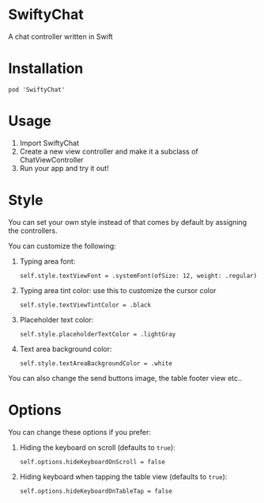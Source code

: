 # SwiftyChat
A chat controller written in Swift

# Installation

```
pod 'SwiftyChat'
```

# Usage
1. Import SwiftyChat
2. Create a new view controller and make it a subclass of ChatViewController
3. Run your app and try it out!

# Style
You can set your own style instead of that comes by default by assigning the controllers.

You can customize the following:

1. Typing area font: 
    ```
    self.style.textViewFont = .systemFont(ofSize: 12, weight: .regular)
    ```
2. Typing area tint color: use this to customize the cursor color 
    ```
    self.style.textViewTintColor = .black
    ```
3. Placeholder text color:
    ```
    self.style.placeholderTextColor = .lightGray
    ```
4. Text area background color:
    ```
    self.style.textAreaBackgroundColor = .white
    ```

You can also change the send buttons image, the table footer view etc..

# Options
You can change these options if you prefer:
1. Hiding the keyboard on scroll (defaults to `true`):
    ```
    self.options.hideKeyboardOnScroll = false
    ```
2. Hiding keyboard when tapping the table view (defaults to `true`):
    ```
    self.options.hideKeyboardOnTableTap = false
    ```
    
    
